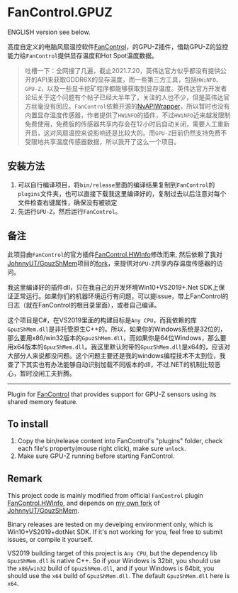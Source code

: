 # FanControl.GPUZ

ENGLISH version see below.

高度自定义的电脑风扇温控软件[FanControl](https://github.com/Rem0o/FanControl.Releases)，的GPU-Z插件，借助GPU-Z的监控能力给`FanControl`提供显存温度和Hot Spot温度数据。

> 吐槽一下：全网搜了几遍，截止2021.7.20，英伟达官方似乎都没有提供公开的API来获取GDDR6X的显存温度，而一些第三方工具，包括`HWiNFO`、`GPU-Z`，以及一些显卡挖矿程序都能够获取到显存温度。英伟达官方开发者论坛关于这个问题有个帖子已经大半年了，关注的人也不少，但是英伟达官方丝毫没有回应。`FanControl`依赖开源的[NvAPIWrapper](https://github.com/falahati/NvAPIWrapper)，所以暂时也没有内置显存温度传感器，作者提供了`HWiNFO`的插件，不过`HWiNFO`近来越发限制免费使用，免费版的传感器共享内存会在12小时后自动关闭，需要人工重新开启，这对风扇温控来说影响还是比较大的。而`GPU-Z`目前仍然支持免费不受限地共享温度传感器数据，所以我开了这么一个项目。

## 安装方法

1. 可以自行编译项目，将`bin/release`里面的编译结果复制到`FanControl`的`plugins`文件夹，也可以直接下载我这里编译好的，复制过去以后注意对每个文件检查右键属性，确保没有被锁定
2. 先运行`GPU-Z`，然后运行`FanControl`。

## 备注

此项目由`FanControl`的官方插件[FanControl.HWInfo](https://github.com/Rem0o/FanControl.HWInfo)修改而来, 然后依赖了我对[JohnnyUT/GpuzShMem](https://github.com/JohnnyUT/GpuzShMem)项目的[fork](https://github.com/vision57/GpuzShMem)，来提供对`GPU-Z`共享内存温度传感器的访问。

我这里编译好的插件dll，只在我自己的开发环境Win10+VS2019+.Net SDK上保证正常运行。如果你们的机器环境运行有问题，可以提issue，带上FanControl的日志（就在FanControl的根目录里面），或者自己编译。

这个项目是C#，在VS2019里面的构建目标是`Any CPU`，而我依赖的库`GpuzShMem.dll`是非托管原生C++的。所以，如果你的Windows系统是32位的，那么要用x86/win32版本的`GpuzShMem.dll`，而如果你是64位Windows，那么要用x64版本的`GpuzShMem.dll`。我这里默认附带的`GpuzShMem.dll`是x64的，应该对大部分人来说都没问题。这个问题主要还是我的windows编程技术不太到位，我查了下其实也有办法能够自动识别加载不同版本的dll，不过.NET的机制比较恶心，暂时没闲工夫折腾。


---------


Plugin for [FanControl](https://github.com/Rem0o/FanControl.Releases) that provides support for GPU-Z sensors using its shared memory feature.

## To install

1. Copy the bin/release content into FanControl's "plugins" folder, check each file's property(mouse right click), make sure `unlock`.
2. Make sure GPU-Z running before starting FanControl.

## Remark

This project code is mainly modified from official `FanControl` plugin [FanControl.HWInfo](https://github.com/Rem0o/FanControl.HWInfo), and depends on [my own fork](https://github.com/vision57/GpuzShMem) of [JohnnyUT/GpuzShMem](https://github.com/JohnnyUT/GpuzShMem).

Binary releases are tested on my develping environment only, which is Win10+VS2019+dotNet SDK. If it's not working for you, feel free to submit issues, or compile it yourself.

VS2019 building target of this project is `Any CPU`, but the dependency lib `GpuzShMem.dll` is native C++. So if your Windows is 32bit, you should use the `x86`/`win32` build of `GpuzShMem.dll`, and if your Windows is 64bit, you should use the `x64` build of `GpuzShMem.dll`. The default `GpuzShMem.dll` here is `x64`.
